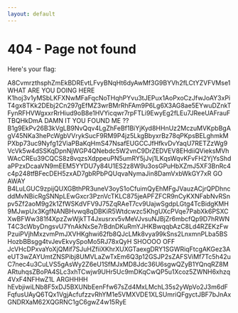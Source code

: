 ```yaml
---
layout: default
---
```


# 404 - Page not found

Here's your flag:

<div style="overflow-wrap: anywhere">
A8CvmrzthsphZmEkBDREvtLFvyBNqHt6dyAwMf3G9BYVh2fLCtYZVFVMse1 WHAT ARE YOU DOING HERE K1hoj3v1yMSbLKFXNwMFaFqcNoTHqhPYvu3tJEPux1AoPxoCzJfwJoAY3xPiT4gx8TKk2DEbj2Cn297gEfMZ3wrBMrRhFAm9P6Lg6X3AG8ae5EYwuDZnkTFynRFHVWgxxrRrHiud9oB8e1HVYicqwr7rpFTLi9EwyEg2fLEu7JReeUAFrauFTBQHkDmA DAMN IT YOU FOUND ME ?? B1g9EkPv26B3kVgLB9NvQqv4LgZhFeBf1BiYjKyd8HHnUz2MczuMVKpbBgAgV45NKa3hePcWgbVVrykSucF9RM9P4jz5LkgBbyxrBz78qPKpsBELghmkMPXbp73uc9Nyfg12ViaPBaKqHmS47NsafEUGCCJfHfkvDvYaqU7RETZzWg9VcVk5w4dSSKqDpnNjWGP4QNebdc5W2vnC9DrZEDVEV8EHdiiQVieksMVhWAcCREu39CQCS8z8vqzsXdppeuPN5umRY5jJvj1LKqsWqvKFvFH2YjYsShdaPPzxDcaaVN9mEEM5YYDU7y84U1ES2z8W9u3osGPuHbXZmJ5XF3BnRc4c4p248tfBFecDEH5zxAD7gbRPbPQUqvaNymaJin8DamVxbWkGY7xR GO AWAY B4LuLGUC9zpijQUXGBthPR3uneV3oyS1oCfuimQyEhMFgJVauzACjrQPDhncddMvNBicRgSNNpLEwGxcr3PznVcTKLC875jeAPFZFCR9nCyKXNFabNvRSnpv5Zf2aoM9g2k1ZfWSKdVFV9J75ZqRAeT7cv9UajwSgdpLGtg4TcBidgKMH9MJwpUx3KgfNANBHvwq8qDBKiR5Wtdcwzc5KhgUXcPVqe7PabXk6PSXCXwBFWw381f4XpzZwWjkTT4Jxusrxv5vMeVJvsuNJBjZr6mbcfQp9D7hRWNT4C3cWbyDngsvU7YnAkNxSe7rBdnDKuRmYJHKBwqqbAzC8Ld4RZEKzFwPzuiPVjhMxzvmPmJXVHKghwi62fb8QJcLMk8vya99kSns2LnxmnPLba5BSHozbBBsgg4tvJevEkvySpoMo5RJ78xQyH SHOOOO OFF JcVHcDPxvaYoXjQMif7SJuHZfiiXKhrXUXGTaexgDRY1SGWRiqFtcgAKGez3AeUT3wZAYUmtZNSPibj8UMVLaZwTxEm6Q3p12GSJP2sZAFSViMf7Tc5h42uC7nec4u3CuLVS5gAsWy2Z6eU1SfMJxMD8Jdc36U6sgwQZyB1YQnqRZ8MARtuhqsZBoPA4SLc3xhTCwjw9UHr5Uc9mDKqCwQP5u1Xcoz5ZWNH6xhzq4VxF4NFHwZ1L ARGHHHH hEvbjiwiLNb8F5xDJ5BXUNbEenFfw67sZd4MxLMchL35s2yWpVo2J3m6dFFqfusUAyQ6TQx1VgjAcfufzzvRhYM1e5VMXVDE1XLSUmriQFgyctJBF7bJnAxGNDRXaM62XQGRNC1gC6gwZ4w15RyE
</div>

